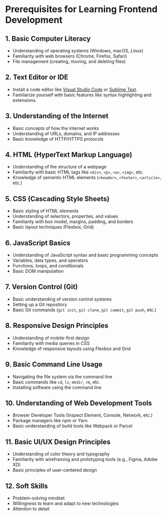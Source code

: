 # Prerequisites for Learning Frontend Development

## 1. **Basic Computer Literacy**
   - Understanding of operating systems (Windows, macOS, Linux)
   - Familiarity with web browsers (Chrome, Firefox, Safari)
   - File management (creating, moving, and deleting files)

## 2. **Text Editor or IDE**
   - Install a code editor like [Visual Studio Code](https://code.visualstudio.com/) or [Sublime Text](https://www.sublimetext.com/).
   - Familiarize yourself with basic features like syntax highlighting and extensions.

## 3. **Understanding of the Internet**
   - Basic concepts of how the internet works
   - Understanding of URLs, domains, and IP addresses
   - Basic knowledge of HTTP/HTTPS protocols

## 4. **HTML (HyperText Markup Language)**
   - Understanding of the structure of a webpage
   - Familiarity with basic HTML tags like `<div>`, `<p>`, `<a>`, `<img>`, etc.
   - Knowledge of semantic HTML elements (`<header>`, `<footer>`, `<article>`, etc.)

## 5. **CSS (Cascading Style Sheets)**
   - Basic styling of HTML elements
   - Understanding of selectors, properties, and values
   - Familiarity with box model, margins, padding, and borders
   - Basic layout techniques (Flexbox, Grid)

## 6. **JavaScript Basics**
   - Understanding of JavaScript syntax and basic programming concepts
   - Variables, data types, and operators
   - Functions, loops, and conditionals
   - Basic DOM manipulation

## 7. **Version Control (Git)**
   - Basic understanding of version control systems
   - Setting up a Git repository
   - Basic Git commands (`git init`, `git clone`, `git commit`, `git push`, etc.)

## 8. **Responsive Design Principles**
   - Understanding of mobile-first design
   - Familiarity with media queries in CSS
   - Knowledge of responsive layouts using Flexbox and Grid

## 9. **Basic Command Line Usage**
   - Navigating the file system via the command line
   - Basic commands like `cd`, `ls`, `mkdir`, `rm`, etc.
   - Installing software using the command line

## 10. **Understanding of Web Development Tools**
   - Browser Developer Tools (Inspect Element, Console, Network, etc.)
   - Package managers like npm or Yarn
   - Basic understanding of build tools like Webpack or Parcel

## 11. **Basic UI/UX Design Principles**
   - Understanding of color theory and typography
   - Familiarity with wireframing and prototyping tools (e.g., Figma, Adobe XD)
   - Basic principles of user-centered design

## 12. **Soft Skills**
   - Problem-solving mindset
   - Willingness to learn and adapt to new technologies
   - Attention to detail
